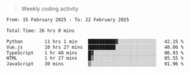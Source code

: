 > Weekly coding activity
<!--START_SECTION:waka-->

```txt
From: 15 February 2025 - To: 22 February 2025

Total Time: 26 hrs 8 mins

Python        11 hrs 1 min    ██████████▓░░░░░░░░░░░░░░   42.15 %
Vue.js        10 hrs 27 mins  ██████████░░░░░░░░░░░░░░░   40.00 %
TypeScript    1 hr 48 mins    █▓░░░░░░░░░░░░░░░░░░░░░░░   06.93 %
HTML          1 hr 27 mins    █▒░░░░░░░░░░░░░░░░░░░░░░░   05.55 %
JavaScript    30 mins         ▒░░░░░░░░░░░░░░░░░░░░░░░░   01.96 %
```

<!--END_SECTION:waka-->
